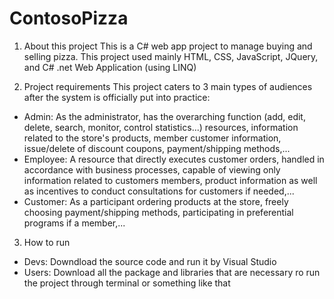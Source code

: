 # ContosoPizza
1. About this project
This is a C# web app project to manage buying and selling pizza. This project used mainly HTML, CSS, JavaScript, JQuery, and C# .net Web Application (using LINQ)

2. Project requirements
This project caters to 3 main types of audiences after the system is officially put into practice:
- Admin: As the administrator, has the overarching function (add, edit, delete, search, monitor, control statistics...) resources,
information related to the store's products, member customer information, issue/delete of discount coupons, payment/shipping methods,...
- Employee: A resource that directly executes customer orders, handled in accordance with business processes,
capable of viewing only information related to customers members, product information as well as incentives to conduct consultations for customers if needed,...
- Customer: As a participant ordering products at the store, freely choosing payment/shipping methods, participating in preferential programs if a member,...

3. How to run
- Devs: Downdload the source code and run it by Visual Studio
- Users: Download all the package and libraries that are necessary ro run the project through terminal or something like that
